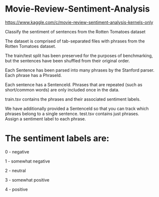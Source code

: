 # Movie-Review-Sentiment-Analysis
https://www.kaggle.com/c/movie-review-sentiment-analysis-kernels-only

Classify the sentiment of sentences from the Rotten Tomatoes dataset



The dataset is comprised of tab-separated files with phrases from the Rotten Tomatoes dataset. 

The train/test split has been preserved for the purposes of benchmarking, but the sentences have been shuffled from their original order.

Each Sentence has been parsed into many phrases by the Stanford parser. Each phrase has a PhraseId. 

Each sentence has a SentenceId. Phrases that are repeated (such as short/common words) are only included once in the data.

train.tsv contains the phrases and their associated sentiment labels.

We have additionally provided a SentenceId so that you can track which phrases belong to a single sentence.
test.tsv contains just phrases.  
Assign a sentiment label to each phrase.

# The sentiment labels are:

0 - negative

1 - somewhat negative

2 - neutral

3 - somewhat positive

4 - positive
